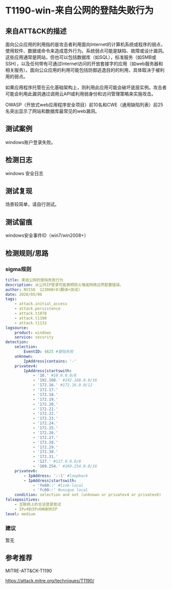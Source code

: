 # T1190-win-来自公网的登陆失败行为

## 来自ATT&CK的描述

面向公众应用的利用指的是攻击者利用面向Internet的计算机系统或程序的弱点，使用软件、数据或命令来造成意外行为。系统弱点可能是缺陷、故障或设计漏洞。这些应用通常是网站，但也可以包括数据库（如SQL），标准服务（如SMB或SSH），以及任何带有可通过Internet访问的开放套接字的应用（如web服务器和相关服务）。面向公众应用的利用可能包括防御逃逸目的的利用，具体取决于被利用的弱点。

如果应用程序托管在云化基础架构上，则利用此应用可能会破坏底层实例。攻击者可能会利用此漏洞通过调用云API或利用弱身份和访问管理策略来实施攻击。

OWASP（开放式web应用程序安全项目）前10名和CWE（通用缺陷列表）前25名突出显示了网站和数据库最常见的web漏洞。

## 测试案例

windows账户登录失败。

## 检测日志

windows 安全日志

## 测试复现

场景较简单，请自行测试。

## 测试留痕

windows安全事件ID（win7/win2008+）

## 检测规则/思路

### sigma规则

```yml
title: 来自公网的登陆失败行为
description: 从公共IP登录可能表明防火墙或网络边界配置错误。
author: NVISO  12306Br0(翻译+测试)
date: 2020/05/06
tags:
    - attack.initial_access
    - attack.persistence
    - attack.t1078
    - attack.t1190
    - attack.t1133
logsource:
    product: windows
    service: security
detection:
    selection:
        EventID: 4625 #登陆失败
    unknown:
        IpAddress|contains: '-'
    privatev4:
        IpAddress|startswith:
            - '10.' #10.0.0.0/8
            - '192.168.' #192.168.0.0/16
            - '172.16.' #172.16.0.0/12
            - '172.17.'
            - '172.18.'
            - '172.19.'
            - '172.20.'
            - '172.21.'
            - '172.22.'
            - '172.23.'
            - '172.24.'
            - '172.25.'
            - '172.26.'
            - '172.27.'
            - '172.28.'
            - '172.29.'
            - '172.30.'
            - '172.31.'
            - '127.' #127.0.0.0/8
            - '169.254.' #169.254.0.0/16
    privatev6:
        - IpAddress: '::1' #loopback
        - IpAddress|startswith:
            - 'fe80::' #link-local
            - 'fc00::' #unique local
    condition: selection and not (unknown or privatev4 or privatev6)
falsepositives:
    - 互联网上的合法登录尝试
    - IPv4到IPv6映射的IP
level: medium
```

### 建议

暂无

## 参考推荐

MITRE-ATT&CK-T1190

<https://attack.mitre.org/techniques/T1190/>
